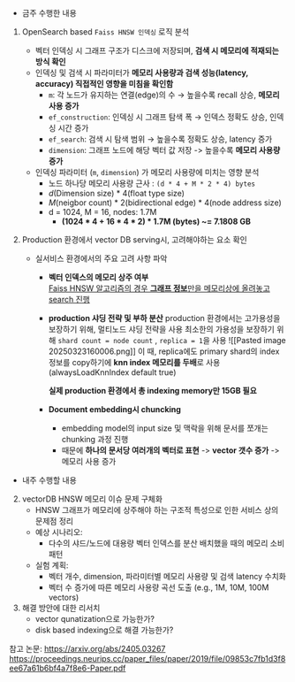

- 금주 수행한 내용

1. OpenSearch based `Faiss HNSW 인덱싱` 로직 분석
	- 벡터 인덱싱 시 그래프 구조가 디스크에 저장되며, **검색 시 메모리에 적재되는 방식 확인**
	- 인덱싱 및 검색 시 파라미터가 **메모리 사용량과 검색 성능(latency, accuracy) 직접적인 영향을 미침을 확인함**
		- `m`: 각 노드가 유지하는 연결(edge)의 수 → 높을수록 recall 상승, **메모리 사용 증가**
		- `ef_construction`: 인덱싱 시 그래프 탐색 폭 → 인덱스 정확도 상승, 인덱싱 시간 증가
		- `ef_search`: 검색 시 탐색 범위 → 높을수록 정확도 상승, latency 증가
		- `dimension`: 그래프 노드에 해당 벡터 값 저장 -> 높을수록 **메모리 사용량 증가**
	- 인덱싱 파라미터 (`m`, `dimension`) 가 메모리 사용량에 미치는 영향 분석
		- 노드 하나당 메모리 사용량 근사 : `(d * 4 + M * 2 * 4) bytes`
		- _d_(Dimension size) * 4(float type size)
		- _M_(neigbor count) * 2(bidirectional edge) * 4(node address size)
		- d = 1024, M = 16, nodes: 1.7M 
			-  **(1024 * 4 + 16 * 4 * 2) * 1.7M (bytes) ~= 7.1808 GB**

2. Production 환경에서 vector DB serving시, 고려해야하는 요소 확인
	- 실서비스 환경에서의 주요 고려 사항 파악
		- **벡터 인덱스의 메모리 상주 여부**    
			[Faiss HNSW 알고리즘의 경우 **그래프 정보**만을 메모리상에 올려놓고 search 진행](https://github.com/facebookresearch/faiss/wiki/Guidelines-to-choose-an-index#is-memory-a-concern)
		- **production 샤딩 전략 및 부하 분산**
			production 환경에서는 고가용성을 보장하기 위해, 멀티노드 샤딩 전략을 사용 
			최소한의 가용성을 보장하기 위해 `shard count = node count` , `replica = 1`을 사용
			![[Pasted image 20250323160006.png]]
			이 때, replica에도 primary shard의 index 정보를 copy하기에 **knn index 메모리를 두배**로 사용 (alwaysLoadKnnIndex default true)
	
			**실제 production 환경에서 총 indexing memory만 15GB 필요**
		- **Document embedding시 chuncking**
			- embedding model의 input size 및 맥락을 위해 문서를 쪼개는 chunking 과정 진행
			- 때문에 **하나의 문서당 여러개의 벡터로 표현** -> **vector 갯수 증가** -> 메모리 사용 증가

- 내주 수행할 내용

2. vectorDB HNSW 메모리 이슈 문제 구체화
	- HNSW 그래프가 메모리에 상주해야 하는 구조적 특성으로 인한 서비스 상의 문제점 정리
	- 예상 시나리오:
	    - 다수의 샤드/노드에 대용량 벡터 인덱스를 분산 배치했을 때의 메모리 소비 패턴
	- 실험 계획:
	    - 벡터 개수, dimension, 파라미터별 메모리 사용량 및 검색 latency 수치화
	    - 벡터 수 증가에 따른 메모리 사용량 곡선 도출 (e.g., 1M, 10M, 100M vectors)
3. 해결 방안에 대한 리서치
	- vector qunatization으로 가능한가?
	- disk based indexing으로 해결 가능한가?



참고 논문:
https://arxiv.org/abs/2405.03267
https://proceedings.neurips.cc/paper_files/paper/2019/file/09853c7fb1d3f8ee67a61b6bf4a7f8e6-Paper.pdf